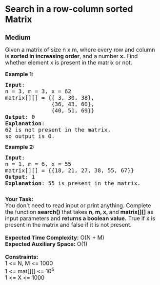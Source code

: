 # Search in a row-column sorted Matrix
## Medium
<div class="problems_problem_content__Xm_eO" style="user-select: auto;"><p style="user-select: auto;"><span style="font-size: 18px; user-select: auto;">Given a matrix of size&nbsp;n x m, where every row and column is<strong style="user-select: auto;"> sorted in increasing order</strong>, and a number <strong style="user-select: auto;">x.</strong>&nbsp;Find whether&nbsp;element x&nbsp;is present in the matrix or not.</span><br style="user-select: auto;">
<br style="user-select: auto;">
<span style="font-size: 18px; user-select: auto;"><strong style="user-select: auto;">Example 1:</strong></span></p>

<pre style="position: relative; user-select: auto;"><span style="font-size: 18px; user-select: auto;"><strong style="user-select: auto;">Input</strong>:
n = 3, m = 3, x = 62
matrix[][] = {{ 3, 30, 38},
&nbsp;             {36, 43, 60},
&nbsp;             {40, 51, 69}}
<strong style="user-select: auto;">Output</strong>: 0
<strong style="user-select: auto;">Explanation</strong>:
62 is not present in the matrix, 
so output is 0.
</span><div class="open_grepper_editor" title="Edit &amp; Save To Grepper" style="user-select: auto;"></div></pre>

<p style="user-select: auto;"><span style="font-size: 18px; user-select: auto;"><strong style="user-select: auto;">Example 2:</strong></span></p>

<pre style="position: relative; user-select: auto;"><span style="font-size: 18px; user-select: auto;"><strong style="user-select: auto;">Input</strong>:
n = 1, m = 6, x = 55
matrix[][] = {{18, 21, 27, 38, 55, 67}}
<strong style="user-select: auto;">Output</strong>: 1
<strong style="user-select: auto;">Explanation</strong>: 55 is present in the matrix.</span>
<div class="open_grepper_editor" title="Edit &amp; Save To Grepper" style="user-select: auto;"></div></pre>

<p style="user-select: auto;"><br style="user-select: auto;">
<span style="font-size: 18px; user-select: auto;"><strong style="user-select: auto;">Your Task:</strong><br style="user-select: auto;">
You don't need to read input or print anything. Complete the function <strong style="user-select: auto;">search()</strong> that takes <strong style="user-select: auto;">n, m, x, </strong>and <strong style="user-select: auto;">matrix[][]</strong>&nbsp;as input parameters and <strong style="user-select: auto;">returns a boolean value.</strong> True&nbsp;if x is present in the matrix and false&nbsp;if it is not present.<br style="user-select: auto;">
<br style="user-select: auto;">
<strong style="user-select: auto;">Expected Time Complexity:</strong>&nbsp;O(N + M)<br style="user-select: auto;">
<strong style="user-select: auto;">Expected Auxiliary Space:</strong>&nbsp;O(1)<br style="user-select: auto;">
<br style="user-select: auto;">
<strong style="user-select: auto;">Constraints:</strong><br style="user-select: auto;">
1 &lt;= N, M &lt;= 1000<br style="user-select: auto;">
1 &lt;= mat[][] &lt;= 10<sup style="user-select: auto;">5</sup><br style="user-select: auto;">
1 &lt;= X &lt;= 1000</span></p>
</div>